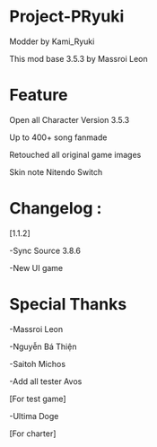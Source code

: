 # Project-PRyuki
Modder by Kami_Ryuki

This mod base 3.5.3 by Massroi Leon

# Feature
Open all Character Version 3.5.3

Up to 400+ song fanmade

Retouched all original game images

Skin note Nitendo Switch

# Changelog :

[1.1.2]

-Sync Source 3.8.6

-New UI game

# Special Thanks
-Massroi Leon

-Nguyễn Bá Thiện

-Saitoh Michos

-Add all tester Avos

[For test game]

-Ultima Doge

[For charter]
